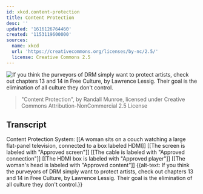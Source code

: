 ```yaml
---
id: xkcd.content-protection
title: Content Protection
desc: ''
updated: '1616126764460'
created: '1153119600000'
sources:
  name: xkcd
  url: 'https://creativecommons.org/licenses/by-nc/2.5/'
  license: Creative Commons 2.5
---
```

![If you think the purveyors of DRM simply want to protect artists, check out chapters 13 and 14 in Free Culture, by Lawrence Lessig.  Their goal is the elimination of all culture they don't control.](https://imgs.xkcd.com/comics/content_protection.png)
> "Content Protection", by Randall Munroe, licensed under Creative Commons Attribution-NonCommercial 2.5 License

## Transcript
Content Protection System:
[[A woman sits on a couch watching a large flat-panel television, connected to a box labeled HDMI]]
[[The screen is labeled with "Approved screen"]]
[[The cable is labeled with "Approved connection"]]
[[The HDMI box is labeled with "Approved player"]]
[[The woman's head is labeled with "Approved content"]]
{{alt-text: If you think the purveyors of DRM simply want to protect artists, check out chapters 13 and 14 in Free Culture, by Lawrence Lessig.  Their goal is the elimination of all culture they don't control.}}
